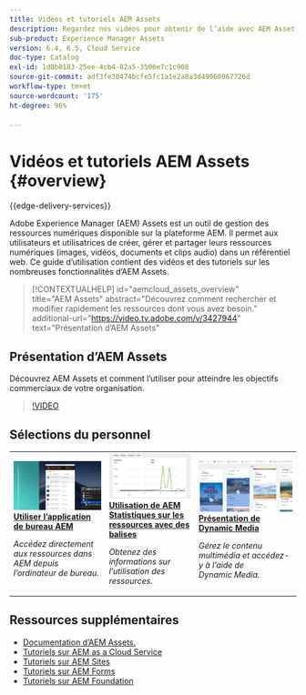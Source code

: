 ```yaml
---
title: Vidéos et tutoriels AEM Assets
description: Regardez nos vidéos pour obtenir de l’aide avec AEM Asset.
sub-product: Experience Manager Assets
version: 6.4, 6.5, Cloud Service
doc-type: Catalog
exl-id: 1d0b0183-25ee-4cb4-82a5-3506e7c1c908
source-git-commit: adf3fe30474bcfe5fc1a1e2a8a3d49060067726d
workflow-type: tm+mt
source-wordcount: '175'
ht-degree: 96%

---
```


# Vidéos et tutoriels AEM Assets {#overview}

{{edge-delivery-services}}

Adobe Experience Manager (AEM) Assets est un outil de gestion des ressources numériques disponible sur la plateforme AEM. Il permet aux utilisateurs et utilisatrices de créer, gérer et partager leurs ressources numériques (images, vidéos, documents et clips audio) dans un référentiel web. Ce guide d’utilisation contient des vidéos et des tutoriels sur les nombreuses fonctionnalités dʼAEM Assets.

>[!CONTEXTUALHELP]
>id="aemcloud_assets_overview"
>title="AEM Assets"
>abstract="Découvrez comment rechercher et modifier rapidement les ressources dont vous avez besoin."
>additional-url="https://video.tv.adobe.com/v/3427944" text="Présentation d’AEM Assets"

## Présentation d’AEM Assets

Découvrez AEM Assets et comment l’utiliser pour atteindre les objectifs commerciaux de votre organisation.

>[!VIDEO](https://video.tv.adobe.com/v/3427944?learn=on)

<div id="recs-overview-body-1"></div>
<div id="recs-overview-body-2"></div>
<div id="recs-overview-body-3"></div>
<div id="recs-overview-body-4"></div>
<div id="recs-overview-body-5"></div>
<div id="recs-overview-body-6"></div>

<div id="staff-picks-section">

## Sélections du personnel

<table>
<td>
   <a href="./creative-workflows/aem-desktop-app.md">
   <img alt="Balises intelligentes améliorées" src="./assets/overview/desktop-app.png" />
   </a>
   <div>
      <a href="./creative-workflows/aem-desktop-app.md">
<strong>Utiliser l’application de bureau AEM</strong>
</a>
   </div>
   <p>
      <em>Accédez directement aux ressources dans AEM depuis l’ordinateur de bureau.</em>
   </p>
</td>
<td>
   <a href="./advanced/asset-insights-launch-tutorial.md">
   <img alt="Insights AEM Assets" src="./assets/overview/asset-insights.png"/>
   </a>
   <div>
      <a href="./advanced/asset-insights-launch-tutorial.md">
      <strong>Utilisation de AEM Statistiques sur les ressources avec des balises</strong>
      </a>
   </div>
   <p>
      <em>Obtenez des informations sur l’utilisation des ressources.</em>
   <p>
</td>
<td>
   <a href="./dynamic-media/dynamic-media-overview-feature-video-use.md">
   <img alt="Présentation de Dynamic Media" src="./assets/overview/dynamic-media.png" />
   </a>
   <div>
      <a href="./dynamic-media/dynamic-media-overview-feature-video-use.md">
<strong>Présentation de Dynamic Media</strong>
</a>
   </div>
   <p>
      <em>Gérez le contenu multimédia et accédez-y à l’aide de Dynamic Media.</em>
   <p>
</td>
</table>

</div>

## Ressources supplémentaires

* [Documentation d’AEM Assets.](https://experienceleague.adobe.com/docs/experience-manager-65/assets/home.html?lang=fr)
* [Tutoriels sur AEM as a Cloud Service](/help/cloud-service/overview.md)
* [Tutoriels sur AEM Sites](/help/sites/overview.md)
* [Tutoriels sur AEM Forms](/help/forms/overview.md)
* [Tutoriels sur AEM Foundation](/help/foundation/overview.md)
